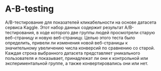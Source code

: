 # A-B-testing
A/B-тестирование для показателей кликабельности на основе датасета сервиса Kaggle. 
Этот набор данных содержит результат A/B-тестирования, в ходе которого две группы людей просмотрели старую веб-страницу и новую веб-страницу. Целью этого теста было определить, привели ли изменения новой веб-страницы к значительному увеличению числа конверсий по сравнению со старой. 
Каждая строка выбранного датасета представляет уникального пользователя и показывает, принадлежат ли они к контрольной или экспериментальной группе, а также конвертировались они или нет.
